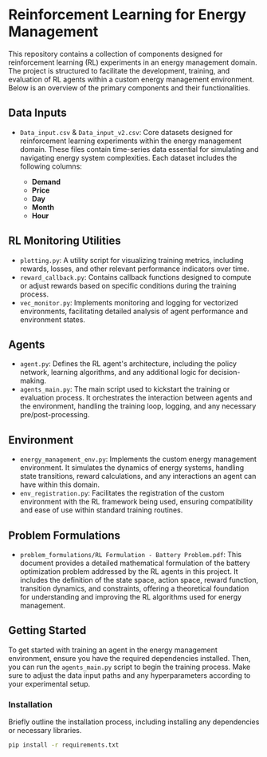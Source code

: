 # Reinforcement Learning for Energy Management

This repository contains a collection of components designed for reinforcement learning (RL) experiments in an energy management domain. The project is structured to facilitate the development, training, and evaluation of RL agents within a custom energy management environment. Below is an overview of the primary components and their functionalities.

## Data Inputs

- `Data_input.csv` & `Data_input_v2.csv`: Core datasets designed for reinforcement learning experiments within the energy management domain. These files contain time-series data essential for simulating and navigating energy system complexities. Each dataset includes the following columns:

  - **Demand**
  - **Price**
  - **Day**
  - **Month**
  - **Hour**

## RL Monitoring Utilities

- `plotting.py`: A utility script for visualizing training metrics, including rewards, losses, and other relevant performance indicators over time.
- `reward_callback.py`: Contains callback functions designed to compute or adjust rewards based on specific conditions during the training process.
- `vec_monitor.py`: Implements monitoring and logging for vectorized environments, facilitating detailed analysis of agent performance and environment states.

## Agents

- `agent.py`: Defines the RL agent's architecture, including the policy network, learning algorithms, and any additional logic for decision-making.
- `agents_main.py`: The main script used to kickstart the training or evaluation process. It orchestrates the interaction between agents and the environment, handling the training loop, logging, and any necessary pre/post-processing.

## Environment

- `energy_management_env.py`: Implements the custom energy management environment. It simulates the dynamics of energy systems, handling state transitions, reward calculations, and any interactions an agent can have within this domain.
- `env_registration.py`: Facilitates the registration of the custom environment with the RL framework being used, ensuring compatibility and ease of use within standard training routines.

## Problem Formulations

- `problem_formulations/RL Formulation - Battery Problem.pdf`: This document provides a detailed mathematical formulation of the battery optimization problem addressed by the RL agents in this project. It includes the definition of the state space, action space, reward function, transition dynamics, and constraints, offering a theoretical foundation for understanding and improving the RL algorithms used for energy management.

## Getting Started

To get started with training an agent in the energy management environment, ensure you have the required dependencies installed. Then, you can run the `agents_main.py` script to begin the training process. Make sure to adjust the data input paths and any hyperparameters according to your experimental setup.

### Installation

Briefly outline the installation process, including installing any dependencies or necessary libraries.

```bash
pip install -r requirements.txt
